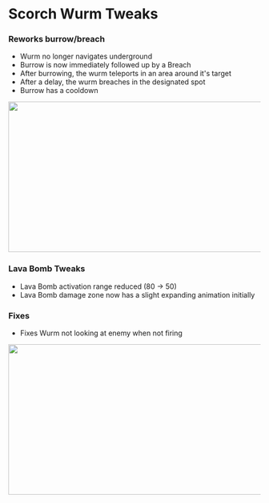 # Scorch Wurm Tweaks

### Reworks burrow/breach

- Wurm no longer navigates underground
- Burrow is now immediately followed up by a Breach
- After burrowing, the wurm teleports in an area around it's target
- After a delay, the wurm breaches in the designated spot
- Burrow has a cooldown

<img src="https://s14.gifyu.com/images/bsjxg.gif" width="600" height="300" />

### Lava Bomb Tweaks

- Lava Bomb activation range reduced (80 -> 50)
- Lava Bomb damage zone now has a slight expanding animation initially

### Fixes

- Fixes Wurm not looking at enemy when not firing

<img src="https://s14.gifyu.com/images/bsjx4.gif" width="600" height="300" />
